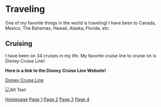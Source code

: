 # Traveling

One of my favorite things in the world is traveling! I have been to Canada, Mexico, The Bahamas, Hawaii, Alaska, Florida, etc.

## Cruising

I have been on 34 cruises in my life. My favorite cruise line to cruise on is Disney Cruise Line!

**Here is a  link to the Disney Cruise Line Website!**

[Disney Cruise Line](https://disneycruise.disney.go.com/)

![Alt Text](https://user-images.githubusercontent.com/89413296/138399608-d76c0827-c2cd-4cec-925c-1a5069f221d6.png)

[Homepage](readme.md) [Page 1](page1.md) [Page 2](page2.md) [Page 3](page3.md) [Page 4](page4.md)
